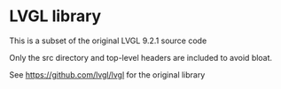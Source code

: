 # LVGL library

This is a subset of the original LVGL 9.2.1 source code

Only the src directory and top-level headers are included to avoid bloat.

See https://github.com/lvgl/lvgl for the original library
